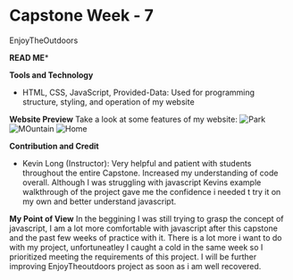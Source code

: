 # Capstone Week - 7
EnjoyTheOutdoors

**READ ME***

**Tools and Technology**

- HTML, CSS, JavaScript, Provided-Data: Used for programming structure, styling, and operation of my website
  
**Website Preview**
Take a look at some features of my website:
![Park](https://github.com/user-attachments/assets/b3a7dcb9-deb0-43e3-bcbd-199fab883854)
![MOuntain](https://github.com/user-attachments/assets/3b50a2a0-1712-44a5-a82e-205d42b614be)
![Home](https://github.com/user-attachments/assets/0201c541-d704-4d23-827a-2f8ce9439c33)

**Contribution and Credit**
- Kevin Long (Instructor): Very helpful and patient with students throughout the entire Capstone. Increased my understanding of code overall. Although I was struggling with javascript Kevins example walkthrough of the project gave me the confidence i needed t try it on my own and better understand javascript.

**My Point of View**
In the beggining I was still trying to grasp the concept of javascript, I am a lot more comfortable with javascript after this capstone and the past few weeks of practice with it. There is a lot more i want to do with my project, unfortuneatley I caught a cold in the same week so I prioritized meeting the requirements of this project. I will be further improving EnjoyTheoutdoors project as soon as i am well recovered.
